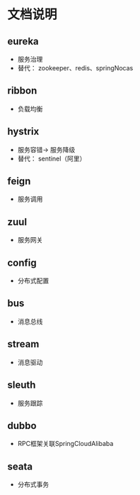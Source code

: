 # 文档说明

## eureka
- 服务治理
- 替代： zookeeper、redis、springNocas
## ribbon
- 负载均衡
## hystrix
- 服务容错-> 服务降级
- 替代： sentinel（阿里）
## feign
- 服务调用
## zuul
- 服务网关
## config
- 分布式配置
## bus
- 消息总线
## stream
- 消息驱动
## sleuth
- 服务跟踪

## dubbo
- RPC框架关联SpringCloudAlibaba
## seata
- 分布式事务